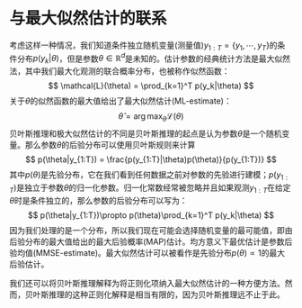 # 与最大似然估计的联系

考虑这样一种情况，我们知道条件独立随机变量(测量值)$y_{1:T}=\{y_1,\cdots,y_T\}$的条件分布$p(y_k|\theta)$，但是参数$\theta \in \mathbb{R}^d$是未知的。估计参数的经典统计方法是最大似然法，其中我们最大化观测的联合概率分布，也被称作似然函数：
$$
\mathcal{L}(\theta) = \prod_{k=1}^T p(y_k|\theta)
$$
关于$\theta$的似然函数的最大值给出了最大似然估计(ML-estimate)：
$$
\hat{\theta} = \arg\max_{\theta}\mathcal{L}(\theta)
$$
贝叶斯推理和极大似然估计的不同是贝叶斯推理的起点是认为参数$\theta$是一个随机变量。那么参数$\theta$的后验分布可以使用贝叶斯规则来计算
$$
p(\theta|y_{1:T}) = \frac{p(y_{1:T}|\theta)p(\theta)}{p(y_{1:T})}
$$
其中$p(\theta)$是先验分布，它在我们看到任何数据之前对参数的先验进行建模；$p(y_{1:T})$是独立于参数$\theta$的归一化参数。归一化常数经常被忽略并且如果观测$y_{1:T}$在给定$\theta$时是条件独立的，那么参数的后验分布可以写为：
$$
p(\theta|y_{1:T})\propto p(\theta)\prod_{k=1}^T p(y_k|\theta)
$$
因为我们处理的是一个分布，所以我们现在可能会选择随机变量的最可能值，即由后验分布的最大值给出的最大后验概率(MAP)估计。均方意义下最优估计是参数后验均值(MMSE-estimate)。最大似然估计可以被看作是先验分布$p(\theta)\propto 1$的最大后验估计。

我们还可以将贝叶斯推理解释为将正则化项纳入最大似然估计的一种方便方法。然而，贝叶斯推理的这种正则化解释是相当有限的，因为贝叶斯推理远不止于此。

